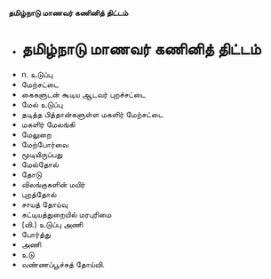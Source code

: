 **தமிழ்நாடு மாணவர் கணினித் திட்டம்**
- # தமிழ்நாடு மாணவர் கணினித் திட்டம்
- n. உடுப்பு
- மேற்சட்டை
- கைகளுடன் கூடிய ஆடவர் புறச்சட்டை
- மேல் உடுப்பு
- தடித்த பித்தான்களுள்ள மகளிர் மேற்சட்டை
- மகளிர் மேலங்கி
- மேலுறை
- மேற்போர்வை
- மூடியிருப்பது
- மேல்தோல்
- தோடு
- விலங்குகளின் மயிர்
- புறத்தோல்
- சாயத் தோய்வு
- கட்டியத்துறையில் மரபுரிமை
- (வி.) உடுப்பு அணி
- போர்த்து
- அணி
- உடு
- வண்ணப்பூச்சுத் தோய்வி.

